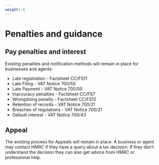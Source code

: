```yaml
---
weight: 4
---
```


# Penalties and guidance

## Pay penalties and interest

Existing penalties and notification methods will remain in place for businesses and agents:

  * Late registration - Factsheet CC/FS11
  * Late Filing - VAT Notice 700/50
  * Late Payment - VAT Notice 700/50
  * Inaccuracy penalties - Factsheet CC/FS7
  * Wrongdoing penalty - Factsheet CC/FS12
  * Retention of records - VAT Notice 700/21
  * Breaches of regulations - VAT Notice 700/21
  * Default interest - VAT Notice 700/43

## Appeal

The existing process for Appeals will remain in place. A business or agent may contact HMRC if they have a query about a tax decision. If they don’t understand the decision they can also get advice from HMRC or professional help.
